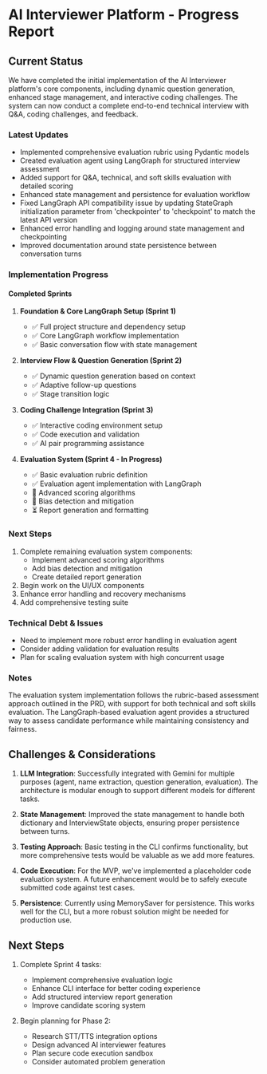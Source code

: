 # AI Interviewer Platform - Progress Report

## Current Status
We have completed the initial implementation of the AI Interviewer platform's core components, including dynamic question generation, enhanced stage management, and interactive coding challenges. The system can now conduct a complete end-to-end technical interview with Q&A, coding challenges, and feedback.

### Latest Updates
- Implemented comprehensive evaluation rubric using Pydantic models
- Created evaluation agent using LangGraph for structured interview assessment
- Added support for Q&A, technical, and soft skills evaluation with detailed scoring
- Enhanced state management and persistence for evaluation workflow
- Fixed LangGraph API compatibility issue by updating StateGraph initialization parameter from 'checkpointer' to 'checkpoint' to match the latest API version
- Enhanced error handling and logging around state management and checkpointing
- Improved documentation around state persistence between conversation turns

### Implementation Progress

#### Completed Sprints
1. **Foundation & Core LangGraph Setup (Sprint 1)**
   - ✅ Full project structure and dependency setup
   - ✅ Core LangGraph workflow implementation
   - ✅ Basic conversation flow with state management

2. **Interview Flow & Question Generation (Sprint 2)**
   - ✅ Dynamic question generation based on context
   - ✅ Adaptive follow-up questions
   - ✅ Stage transition logic

3. **Coding Challenge Integration (Sprint 3)**
   - ✅ Interactive coding environment setup
   - ✅ Code execution and validation
   - ✅ AI pair programming assistance

4. **Evaluation System (Sprint 4 - In Progress)**
   - ✅ Basic evaluation rubric definition
   - ✅ Evaluation agent implementation with LangGraph
   - 🔄 Advanced scoring algorithms
   - 🔄 Bias detection and mitigation
   - ⏳ Report generation and formatting

### Next Steps
1. Complete remaining evaluation system components:
   - Implement advanced scoring algorithms
   - Add bias detection and mitigation
   - Create detailed report generation
2. Begin work on the UI/UX components
3. Enhance error handling and recovery mechanisms
4. Add comprehensive testing suite

### Technical Debt & Issues
- Need to implement more robust error handling in evaluation agent
- Consider adding validation for evaluation results
- Plan for scaling evaluation system with high concurrent usage

### Notes
The evaluation system implementation follows the rubric-based assessment approach outlined in the PRD, with support for both technical and soft skills evaluation. The LangGraph-based evaluation agent provides a structured way to assess candidate performance while maintaining consistency and fairness.

## Challenges & Considerations

1. **LLM Integration**: Successfully integrated with Gemini for multiple purposes (agent, name extraction, question generation, evaluation). The architecture is modular enough to support different models for different tasks.

2. **State Management**: Improved the state management to handle both dictionary and InterviewState objects, ensuring proper persistence between turns.

3. **Testing Approach**: Basic testing in the CLI confirms functionality, but more comprehensive tests would be valuable as we add more features.

4. **Code Execution**: For the MVP, we've implemented a placeholder code evaluation system. A future enhancement would be to safely execute submitted code against test cases.

5. **Persistence**: Currently using MemorySaver for persistence. This works well for the CLI, but a more robust solution might be needed for production use.

## Next Steps

1. Complete Sprint 4 tasks:
   - Implement comprehensive evaluation logic
   - Enhance CLI interface for better coding experience
   - Add structured interview report generation
   - Improve candidate scoring system

2. Begin planning for Phase 2:
   - Research STT/TTS integration options
   - Design advanced AI interviewer features
   - Plan secure code execution sandbox
   - Consider automated problem generation 